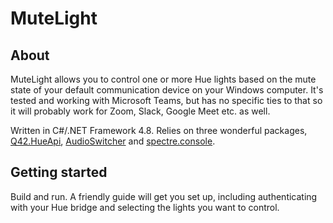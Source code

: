 # MuteLight

## About
MuteLight allows you to control one or more Hue lights based on the mute state of your default communication device on your Windows computer. It's tested and working with Microsoft Teams, but has no specific ties to that so it will probably work for Zoom, Slack, Google Meet etc. as well.

Written in C#/.NET Framework 4.8. Relies on three wonderful packages, [Q42.HueApi](https://github.com/Q42/Q42.HueApi), [AudioSwitcher](https://github.com/xenolightning/AudioSwitcher) and [spectre.console](https://github.com/spectresystems/spectre.console).

## Getting started
Build and run. A friendly guide will get you set up, including authenticating with your Hue bridge and selecting the lights you want to control.
